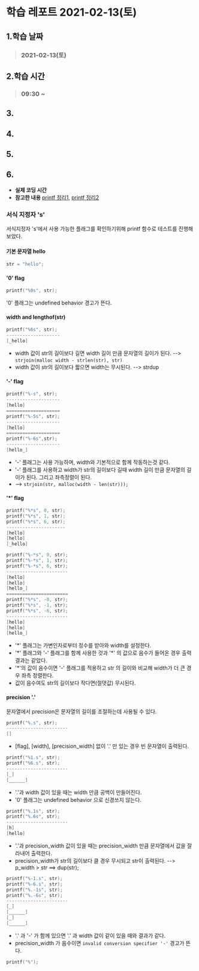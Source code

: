 # 학습 레포트 2021-02-13(토)
## 1.학습 날짜
> ### 2021-02-13(토)

## 2.학습 시간
> ### 09:30 ~ 

## 3.
## 4.
## 5.
## 6.
- **실제 코딩 시간**
- **참고한 내용** [printf 정리1](https://velog.io/@yamkim/42-Seoul-ftprintf3-type-s), [printf 정리2](https://malbongcode.tistory.com/147)

### 서식 지정자 's'
서식지정자 's'에서 사용 가능한 플래그를 확인하기위해 printf 함수로 테스트를 진행해 보았다.
#### 기본 문자열 hello
```c
str = "hello";
```
#### '0' flag
```c
printf("%0s", str);
```
'0' 플래그는 undefined behavior 경고가 뜬다.
#### width and lengthof(str)
```c
printf("%6s", str);
--------------------
[_hello]
```
- width 값이 str의 길이보다 길면 width 길이 만큼 문자열의 길이가 된다. --> `strjoin(malloc width - strlen(str), str)`
- width 값이 str의 길이보다 짧으면 width는 무시된다. --> strdup

#### '-' flag
```c
printf("%-s", str);
--------------------
[hello]
====================
printf("%-5s", str);
--------------------
[hello]
====================
printf("%-6s",str);
--------------------
[hello_]
```
- '-' 플래그는 사용 가능하며, width와 기본적으로 함께 작동하는것 같다.
- '-' 플래그를 사용하고 width가 str의 길이보다 길때 width 길이 만큼 문자열의 길이가 된다. 그리고 좌측정렬이 된다. 
- --> `strjoin(str, malloc(width - len(str)));`

#### '\*' flag
```c
printf("%*s", 0, str);
printf("%*s", 1, str);
printf("%*s", 6, str);
----------------------
[hello]
[hello]
[_hello]
```
```c
printf("%-*s", 0, str);
printf("%-*s", 1, str);
printf("%-*s", 6, str);
-----------------------
[hello]
[hello]
[hello_]
=======================
printf("%*s", -0, str);
printf("%*s", -1, str);
printf("%*s", -6, str);
-----------------------
[hello]
[hello]
[hello_]
```
- '\*' 플래그는 가변인자로부터 정수를 받아와 width를 설정한다.
- '\*' 플래그와 '-' 플래그를 함께 사용한 것과 '\*' 의 값으로 음수가 들어온 경우 출력 결과는 같았다.
- '\*'의 값이 음수이면 '-' 플래그를 적용하고 str 의 길이와 비교해 width가 더 큰 경우 좌측 정렬한다.
- 값이 음수여도 str의 길이보다 작다면(절댓값) 무시된다.

#### precision '.'

문자열에서 precision은 문자열의 길이를 조절하는데 사용될 수 있다.

```c
printf("%.s", str);
-----------------------
[]
```
- [flag], [width], [precision_width] 없이 '.' 만 있는 경우 빈 문자열이 출력된다. 
```c
printf("%1.s", str);
printf("%6.s", str);
-----------------------
[_]
[______]
```
- '.'과 width 값이 있을 때는 width 만큼 공백이 만들어진다.
- '0' 플래그는 undefined behavior 으로 신경쓰지 않는다.
```c
printf("%.1s", str);
printf("%.6s", str);
-----------------------
[h]
[hello]
```
- '.'과 precision_width 값이 있을 때는 precision_width 만큼 문자열에서 값을 잘라내어 출력한다.
- precision_width가 str의 길이보다 클 경우 무시되고 str이 출력된다. --> p_width > str ==> dup(str);


```c
printf("%-1.s", str);
printf("%-6.s", str);
printf("%.-1s", str);
printf("%.-6s", str);
-----------------------
[_]
[______]
[_]
[______]

```
- '.' 과 '-' 가 함께 있으면 '.' 과 width 값이 같이 있을 때와 결과가 같다.
- precision_width 가 음수이면 `invalid conversion specifier '-'` 경고가 뜬다.

```c
printf("%");
```